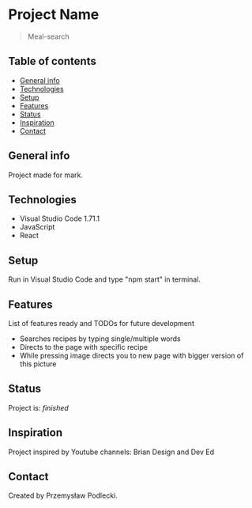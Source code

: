 # Project Name
> Meal-search

## Table of contents
* [General info](#general-info)
* [Technologies](#technologies)
* [Setup](#setup)
* [Features](#features)
* [Status](#status)
* [Inspiration](#inspiration)
* [Contact](#contact)

## General info
Project made for mark.

## Technologies
* Visual Studio Code 1.71.1
* JavaScript
* React

## Setup
Run in Visual Studio Code and type "npm start" in terminal.


## Features
List of features ready and TODOs for future development
* Searches recipes by typing single/multiple words
* Directs to the page with specific recipe
* While pressing image directs you to new page with bigger version of this picture

## Status
Project is: _finished_

## Inspiration
Project inspired by Youtube channels: Brian Design and Dev Ed

## Contact
Created by Przemysław Podlecki.
